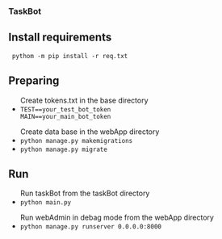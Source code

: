 ### TaskBot

## Install requirements

<code> pythom -m pip install -r req.txt </code>


## Preparing

<ul>Create tokens.txt in the base directory
    <li><code>TEST==your_test_bot_token
MAIN==your_main_bot_token</code></li>
</ul>

<ul>Create data base in the webApp directory
    <li><code>python manage.py makemigrations</code></li>
    <li><code>python manage.py migrate</code></li>
</ul>


## Run

<ul>Run taskBot from the taskBot directory
    <li><code>python main.py</code></li>
</ul>
<ul>Run webAdmin in debag mode from the webApp directory
    <li><code>python manage.py runserver 0.0.0.0:8000</code></li>
</ul>

